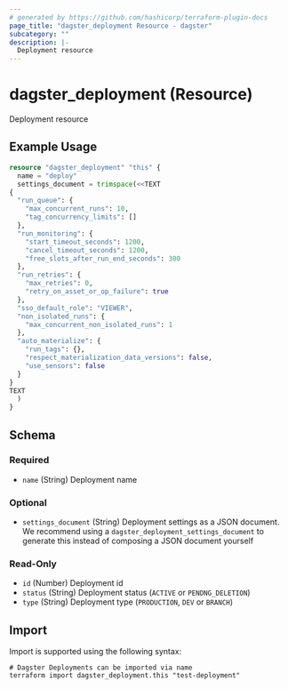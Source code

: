 ```yaml
---
# generated by https://github.com/hashicorp/terraform-plugin-docs
page_title: "dagster_deployment Resource - dagster"
subcategory: ""
description: |-
  Deployment resource
---
```


# dagster_deployment (Resource)

Deployment resource

## Example Usage

```terraform
resource "dagster_deployment" "this" {
  name = "deploy"
  settings_document = trimspace(<<TEXT
{
  "run_queue": {
    "max_concurrent_runs": 10,
    "tag_concurrency_limits": []
  },
  "run_monitoring": {
    "start_timeout_seconds": 1200,
    "cancel_timeout_seconds": 1200,
    "free_slots_after_run_end_seconds": 300
  },
  "run_retries": {
    "max_retries": 0,
    "retry_on_asset_or_op_failure": true
  },
  "sso_default_role": "VIEWER",
  "non_isolated_runs": {
    "max_concurrent_non_isolated_runs": 1
  },
  "auto_materialize": {
    "run_tags": {},
    "respect_materialization_data_versions": false,
    "use_sensors": false
  }
}
TEXT
  )
}
```

<!-- schema generated by tfplugindocs -->
## Schema

### Required

- `name` (String) Deployment name

### Optional

- `settings_document` (String) Deployment settings as a JSON document. We recommend using a `dagster_deployment_settings_document` to generate this instead of composing a JSON document yourself

### Read-Only

- `id` (Number) Deployment id
- `status` (String) Deployment status (`ACTIVE` or `PENDNG_DELETION`)
- `type` (String) Deployment type (`PRODUCTION`, `DEV` or `BRANCH`)

## Import

Import is supported using the following syntax:

```shell
# Dagster Deployments can be imported via name
terraform import dagster_deployment.this "test-deployment"
```
